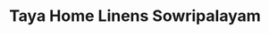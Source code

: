 ---
title: "Taya Home Linens Sowripalayam"
url: /coimbatore/taya-home-linens-sowripalayam/
shop: Allgemein
---